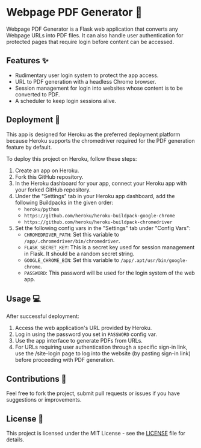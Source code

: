 # Webpage PDF Generator :page_with_curl:

Webpage PDF Generator is a Flask web application that converts any Webpage URLs into PDF files. It can also handle user authentication for protected pages that require login before content can be accessed.

## Features :sparkles:

- Rudimentary user login system to protect the app access.
- URL to PDF generation with a headless Chrome browser.
- Session management for login into websites whose content is to be converted to PDF.
- A scheduler to keep login sessions alive.

## Deployment :rocket:

This app is designed for Heroku as the preferred deployment platform because Heroku supports the chromedriver required for the PDF generation feature by default.

To deploy this project on Heroku, follow these steps:

1. Create an app on Heroku.
2. Fork this GitHub repository.
3. In the Heroku dashboard for your app, connect your Heroku app with your forked GitHub repository.
4. Under the "Settings" tab in your Heroku app dashboard, add the following Buildpacks in the given order:
    - `heroku/python`
    - `https://github.com/heroku/heroku-buildpack-google-chrome`
    - `https://github.com/heroku/heroku-buildpack-chromedriver`
5. Set the following config vars in the "Settings" tab under "Config Vars":
    - `CHROMEDRIVER_PATH`: Set this variable to `/app/.chromedriver/bin/chromedriver`.
    - `FLASK_SECRET_KEY`: This is a secret key used for session management in Flask. It should be a random secret string.
    - `GOOGLE_CHROME_BIN`: Set this variable to `/app/.apt/usr/bin/google-chrome`.
    - `PASSWORD`: This password will be used for the login system of the web app.

## Usage :computer:

After successful deployment:

1. Access the web application's URL provided by Heroku.
2. Log in using the password you set in `PASSWORD` config var.
3. Use the app interface to generate PDFs from URLs.
4. For URLs requiring user authentication through a specific sign-in link, use the /site-login page to log into the website (by pasting sign-in link) before proceeding with PDF generation.

## Contributions :handshake:

Feel free to fork the project, submit pull requests or issues if you have suggestions or improvements.

## License :page_facing_up:

This project is licensed under the MIT License - see the [LICENSE](LICENSE) file for details.

